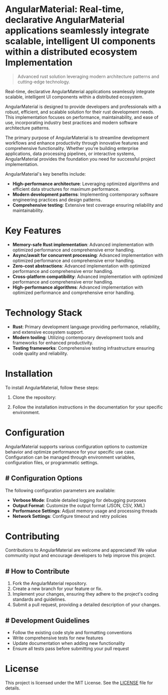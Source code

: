<!-- fallback_AngularMaterial_20251001231419_69085 -->

# AngularMaterial: Real-time, declarative AngularMaterial applications seamlessly integrate scalable, intelligent UI components within a distributed ecosystem Implementation
> Advanced rust solution leveraging modern architecture patterns and cutting-edge technology.

Real-time, declarative AngularMaterial applications seamlessly integrate scalable, intelligent UI components within a distributed ecosystem.

AngularMaterial is designed to provide developers and professionals with a robust, efficient, and scalable solution for their rust development needs. This implementation focuses on performance, maintainability, and ease of use, incorporating industry best practices and modern software architecture patterns.

The primary purpose of AngularMaterial is to streamline development workflows and enhance productivity through innovative features and comprehensive functionality. Whether you're building enterprise applications, data processing pipelines, or interactive systems, AngularMaterial provides the foundation you need for successful project implementation.

AngularMaterial's key benefits include:

* **High-performance architecture**: Leveraging optimized algorithms and efficient data structures for maximum performance.
* **Modern development patterns**: Implementing contemporary software engineering practices and design patterns.
* **Comprehensive testing**: Extensive test coverage ensuring reliability and maintainability.

# Key Features

* **Memory-safe Rust implementation**: Advanced implementation with optimized performance and comprehensive error handling.
* **Async/await for concurrent processing**: Advanced implementation with optimized performance and comprehensive error handling.
* **Zero-cost abstractions**: Advanced implementation with optimized performance and comprehensive error handling.
* **Cross-platform compatibility**: Advanced implementation with optimized performance and comprehensive error handling.
* **High-performance algorithms**: Advanced implementation with optimized performance and comprehensive error handling.

# Technology Stack

* **Rust**: Primary development language providing performance, reliability, and extensive ecosystem support.
* **Modern tooling**: Utilizing contemporary development tools and frameworks for enhanced productivity.
* **Testing frameworks**: Comprehensive testing infrastructure ensuring code quality and reliability.

# Installation

To install AngularMaterial, follow these steps:

1. Clone the repository:


2. Follow the installation instructions in the documentation for your specific environment.

# Configuration

AngularMaterial supports various configuration options to customize behavior and optimize performance for your specific use case. Configuration can be managed through environment variables, configuration files, or programmatic settings.

## # Configuration Options

The following configuration parameters are available:

* **Verbose Mode**: Enable detailed logging for debugging purposes
* **Output Format**: Customize the output format (JSON, CSV, XML)
* **Performance Settings**: Adjust memory usage and processing threads
* **Network Settings**: Configure timeout and retry policies

# Contributing

Contributions to AngularMaterial are welcome and appreciated! We value community input and encourage developers to help improve this project.

## # How to Contribute

1. Fork the AngularMaterial repository.
2. Create a new branch for your feature or fix.
3. Implement your changes, ensuring they adhere to the project's coding standards and guidelines.
4. Submit a pull request, providing a detailed description of your changes.

## # Development Guidelines

* Follow the existing code style and formatting conventions
* Write comprehensive tests for new features
* Update documentation when adding new functionality
* Ensure all tests pass before submitting your pull request

# License

This project is licensed under the MIT License. See the [LICENSE](https://github.com/Willysc10/AngularMaterial/blob/main/LICENSE) file for details.
